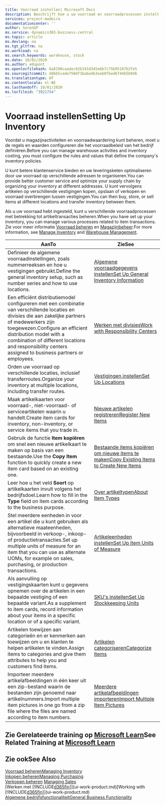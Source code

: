 ```yaml
---
title: Voorraad instellen| Microsoft Docs
description: Beschrijft hoe u uw voorraad en voorraadprocessen instelt, inclusief transferroutes en locaties, zoals magazijnen.
services: project-madeira
documentationcenter: ''
author: SorenGP
ms.service: dynamics365-business-central
ms.topic: article
ms.devlang: na
ms.tgt_pltfrm: na
ms.workload: na
ms.search.keywords: warehouse, stock
ms.date: 10/01/2020
ms.author: edupont
ms.openlocfilehash: 6a8298caadec82b191d345e6b7c75b95187b2fe5
ms.sourcegitcommit: ddbb5cede750df1baba4b3eab8fbed6744b5b9d6
ms.translationtype: HT
ms.contentlocale: nl-BE
ms.lasthandoff: 10/01/2020
ms.locfileid: "3921754"
---
```

# <a name="setting-up-inventory"></a><span data-ttu-id="2ad66-103">Voorraad instellen</span><span class="sxs-lookup"><span data-stu-id="2ad66-103">Setting Up Inventory</span></span>
<span data-ttu-id="2ad66-104">Voordat u magazijnactiviteiten en voorraadwaardering kunt beheren, moet u de regels en waarden configureren die het voorraadbeleid van het bedrijf definiëren.</span><span class="sxs-lookup"><span data-stu-id="2ad66-104">Before you can manage warehouse activities and inventory costing, you must configure the rules and values that define the company's inventory policies.</span></span>

<span data-ttu-id="2ad66-105">U kunt betere klantenservice bieden en uw leveringsketen optimaliseren door uw voorraad op verschillende adressen te organiseren.</span><span class="sxs-lookup"><span data-stu-id="2ad66-105">You can provide better customer service and optimize your supply chain by organizing your inventory at different addresses.</span></span> <span data-ttu-id="2ad66-106">U kunt vervolgens artikelen op verschillende vestigingen kopen, opslaan of verkopen en voorraad overbrengen tussen vestigingen.</span><span class="sxs-lookup"><span data-stu-id="2ad66-106">You can then buy, store, or sell items at different locations and transfer inventory between them.</span></span>

<span data-ttu-id="2ad66-107">Als u uw voorraad hebt ingesteld, kunt u verschillende voorraadprocessen met betrekking tot artikeltransacties beheren.</span><span class="sxs-lookup"><span data-stu-id="2ad66-107">When you have set up your inventory, you can manage various processes related to item transactions.</span></span> <span data-ttu-id="2ad66-108">Zie voor meer informatie [Voorraad beheren](inventory-manage-inventory.md) en [Magazijnbeheer](warehouse-manage-warehouse.md).</span><span class="sxs-lookup"><span data-stu-id="2ad66-108">For more information, see [Manage Inventory](inventory-manage-inventory.md) and [Warehouse Management](warehouse-manage-warehouse.md).</span></span>

| <span data-ttu-id="2ad66-109">Aan</span><span class="sxs-lookup"><span data-stu-id="2ad66-109">To</span></span> | <span data-ttu-id="2ad66-110">Zie</span><span class="sxs-lookup"><span data-stu-id="2ad66-110">See</span></span> |
| --- | --- |
| <span data-ttu-id="2ad66-111">Definieer de algemene voorraadinstellingen, zoals nummerreeksen en hoe u vestigingen gebruikt.</span><span class="sxs-lookup"><span data-stu-id="2ad66-111">Define the general inventory setup, such as number series and how to use locations.</span></span> |[<span data-ttu-id="2ad66-112">Algemene voorraadgegevens instellen</span><span class="sxs-lookup"><span data-stu-id="2ad66-112">Set Up General Inventory Information</span></span>](inventory-how-setup-general.md) |
|<span data-ttu-id="2ad66-113">Een efficiënt distributiemodel configureren met een combinatie van verschillende locaties en divisies die aan zakelijke partners of medewerkers zijn toegewezen.</span><span class="sxs-lookup"><span data-stu-id="2ad66-113">Configure an efficient distribution model with a combination of different locations and responsibility centers assigned to business partners or employees.</span></span>|[<span data-ttu-id="2ad66-114">Werken met divisies</span><span class="sxs-lookup"><span data-stu-id="2ad66-114">Work with Responsibility Centers</span></span>](inventory-responsibility-centers.md)|
| <span data-ttu-id="2ad66-115">Orden uw voorraad op verschillende locaties, inclusief transferroutes.</span><span class="sxs-lookup"><span data-stu-id="2ad66-115">Organize your inventory at multiple locations, including transfer routes.</span></span> |[<span data-ttu-id="2ad66-116">Vestigingen instellen</span><span class="sxs-lookup"><span data-stu-id="2ad66-116">Set Up Locations</span></span>](inventory-how-register-new-items.md) |
| <span data-ttu-id="2ad66-117">Maak artikelkaarten voor voorraad-, niet-voorraad- of serviceartikelen waarin u handelt.</span><span class="sxs-lookup"><span data-stu-id="2ad66-117">Create item cards for inventory, non-inventory, or service items that you trade in.</span></span> |[<span data-ttu-id="2ad66-118">Nieuwe artikelen registreren</span><span class="sxs-lookup"><span data-stu-id="2ad66-118">Register New Items</span></span>](inventory-how-register-new-items.md) |
|<span data-ttu-id="2ad66-119">Gebruik de functie **Item kopiëren** om snel een nieuwe artikelkaart te maken op basis van een bestaande.</span><span class="sxs-lookup"><span data-stu-id="2ad66-119">Use the **Copy Item** function to quickly create a new item card based on an existing one.</span></span>|[<span data-ttu-id="2ad66-120">Bestaande items kopiëren om nieuwe items te maken</span><span class="sxs-lookup"><span data-stu-id="2ad66-120">Copy Existing Items to Create New Items</span></span>](inventory-how-copy-items.md)|
|<span data-ttu-id="2ad66-121">Leer hoe u het veld **Soort** op artikelkaarten invult volgens het bedrijfsdoel.</span><span class="sxs-lookup"><span data-stu-id="2ad66-121">Learn how to fill in the **Type** field on item cards according to the business purpose.</span></span>|[<span data-ttu-id="2ad66-122">Over artikeltypen</span><span class="sxs-lookup"><span data-stu-id="2ad66-122">About Item Types</span></span>](inventory-about-item-types.md)|
|<span data-ttu-id="2ad66-123">Stel meerdere eenheden in voor een artikel die u kunt gebruiken als alternatieve maateenheden, bijvoorbeeld in verkoop-, inkoop- of productietransacties.</span><span class="sxs-lookup"><span data-stu-id="2ad66-123">Set up multiple units of measure for an item that you can use as alternate UOMs, for example on sales, purchasing, or production transactions.</span></span>|[<span data-ttu-id="2ad66-124">Artikeleenheden instellen</span><span class="sxs-lookup"><span data-stu-id="2ad66-124">Set Up Item Units of Measure</span></span>](inventory-how-setup-units-of-measure.md)|
|<span data-ttu-id="2ad66-125">Als aanvulling op vestigingskaarten kunt u gegevens opnemen over de artikelen in een bepaalde vestiging of een bepaalde variant.</span><span class="sxs-lookup"><span data-stu-id="2ad66-125">As a supplement to item cards, record information about your items in a specific location or of a specific variant.</span></span>|[<span data-ttu-id="2ad66-126">SKU's instellen</span><span class="sxs-lookup"><span data-stu-id="2ad66-126">Set Up Stockkeeping Units</span></span>](inventory-how-to-set-up-stockkeeping-units.md)|
| <span data-ttu-id="2ad66-127">Artikelen toewijzen aan categorieën en er kenmerken aan toewijzen om u en klanten te helpen artikelen te vinden.</span><span class="sxs-lookup"><span data-stu-id="2ad66-127">Assign items to categories and give them attributes to help you and customers find items.</span></span> |[<span data-ttu-id="2ad66-128">Artikelen categoriseren</span><span class="sxs-lookup"><span data-stu-id="2ad66-128">Categorize Items</span></span>](inventory-how-categorize-items.md) |
|<span data-ttu-id="2ad66-129">Importeer meerdere artikelafbeeldingen in één keer uit een zip-bestand waarin de bestanden zijn genoemd naar artikelnummers.</span><span class="sxs-lookup"><span data-stu-id="2ad66-129">Import multiple item pictures in one go from a zip file where the files are named according to item numbers.</span></span>|[<span data-ttu-id="2ad66-130">Meerdere artikelafbeeldingen importeren</span><span class="sxs-lookup"><span data-stu-id="2ad66-130">Import Multiple Item Pictures</span></span>](inventory-how-import-item-pictures.md)|

## <a name="see-related-training-at-microsoft-learn"></a><span data-ttu-id="2ad66-131">Zie Gerelateerde training op [Microsoft Learn](/learn/modules/trade-get-started-dynamics-365-business-central/)</span><span class="sxs-lookup"><span data-stu-id="2ad66-131">See Related Training at [Microsoft Learn](/learn/modules/trade-get-started-dynamics-365-business-central/)</span></span>

## <a name="see-also"></a><span data-ttu-id="2ad66-132">Zie ook</span><span class="sxs-lookup"><span data-stu-id="2ad66-132">See Also</span></span>
[<span data-ttu-id="2ad66-133">Voorraad beheren</span><span class="sxs-lookup"><span data-stu-id="2ad66-133">Managing Inventory</span></span>](inventory-manage-inventory.md)  
[<span data-ttu-id="2ad66-134">Inkopen beheren</span><span class="sxs-lookup"><span data-stu-id="2ad66-134">Managing Purchasing</span></span>](purchasing-manage-purchasing.md)  
<span data-ttu-id="2ad66-135">[Verkopen beheren](sales-manage-sales.md)  </span><span class="sxs-lookup"><span data-stu-id="2ad66-135">[Managing Sales](sales-manage-sales.md)  </span></span>  
<span data-ttu-id="2ad66-136">[Werken met [!INCLUDE[d365fin](includes/d365fin_md.md)]](ui-work-product.md)</span><span class="sxs-lookup"><span data-stu-id="2ad66-136">[Working with [!INCLUDE[d365fin](includes/d365fin_md.md)]](ui-work-product.md)</span></span>  
[<span data-ttu-id="2ad66-137">Algemene bedrijfsfunctionaliteit</span><span class="sxs-lookup"><span data-stu-id="2ad66-137">General Business Functionality</span></span>](ui-across-business-areas.md)
